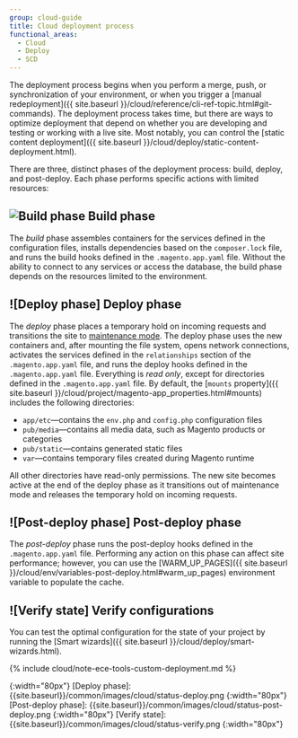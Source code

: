```yaml
---
group: cloud-guide
title: Cloud deployment process
functional_areas:
  - Cloud
  - Deploy
  - SCD
---
```


The deployment process begins when you perform a merge, push, or synchronization of your environment, or when you trigger a [manual redeployment]({{ site.baseurl }}/cloud/reference/cli-ref-topic.html#git-commands). The deployment process takes time, but there are ways to optimize deployment that depend on whether you are developing and testing or working with a live site. Most notably, you can control the [static content deployment]({{ site.baseurl }}/cloud/deploy/static-content-deployment.html).

There are three, distinct phases of the deployment process: build, deploy, and post-deploy. Each phase performs specific actions with limited resources:

## ![Build phase] Build phase

The _build_ phase assembles containers for the services defined in the configuration files, installs dependencies based on the `composer.lock` file, and runs the build hooks defined in the `.magento.app.yaml` file. Without the ability to connect to any services or access the database, the build phase depends on the resources limited to the environment.

## ![Deploy phase] Deploy phase

The _deploy_ phase places a temporary hold on incoming requests and transitions the site to [maintenance mode]({{site.baseurl}}/guides/v2.3/config-guide/bootstrap/magento-modes.html). The deploy phase uses the new containers and, after mounting the file system, opens network connections, activates the services defined in the `relationships` section of the `.magento.app.yaml` file, and runs the deploy hooks defined in the `.magento.app.yaml` file. Everything is _read only_, except for directories defined in the `.magento.app.yaml` file. By default, the [`mounts` property]({{ site.baseurl }}/cloud/project/magento-app_properties.html#mounts) includes the following directories:

-  `app/etc`—contains the `env.php` and `config.php` configuration files
-  `pub/media`—contains all media data, such as Magento products or categories
-  `pub/static`—contains generated static files
-  `var`—contains temporary files created during Magento runtime

All other directories have read-only permissions. The new site becomes active at the end of the deploy phase as it transitions out of maintenance mode and releases the temporary hold on incoming requests.

## ![Post-deploy phase] Post-deploy phase

The _post-deploy_ phase runs the post-deploy hooks defined in the `.magento.app.yaml` file. Performing any action on this phase can affect site performance; however, you can use the [WARM_UP_PAGES]({{ site.baseurl }}/cloud/env/variables-post-deploy.html#warm_up_pages) environment variable to populate the cache.

## ![Verify state] Verify configurations

You can test the optimal configuration for the state of your project by running the [Smart wizards]({{ site.baseurl }}/cloud/deploy/smart-wizards.html).

{% include cloud/note-ece-tools-custom-deployment.md %}

[Build phase]: {{site.baseurl}}/common/images/cloud/status-build.png
{:width="80px"}
[Deploy phase]: {{site.baseurl}}/common/images/cloud/status-deploy.png
{:width="80px"}
[Post-deploy phase]: {{site.baseurl}}/common/images/cloud/status-post-deploy.png
{:width="80px"}
[Verify state]: {{site.baseurl}}/common/images/cloud/status-verify.png
{:width="80px"}

[Scenario-based deployment]: {{site.baseurl}}/cloud/deploy/scenario-based-deployment.html
